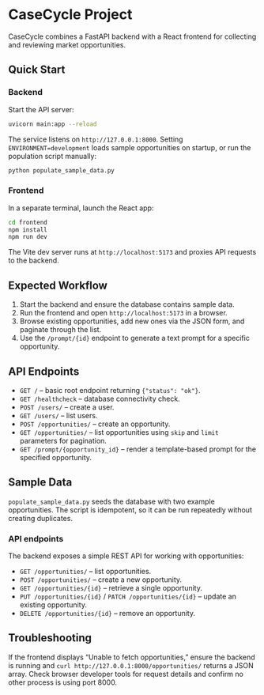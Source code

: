 # CaseCycle Project

CaseCycle combines a FastAPI backend with a React frontend for collecting and
reviewing market opportunities.

## Quick Start

### Backend

Start the API server:

```bash
uvicorn main:app --reload
```

The service listens on `http://127.0.0.1:8000`. Setting
`ENVIRONMENT=development` loads sample opportunities on startup, or run the
population script manually:

```bash
python populate_sample_data.py
```

### Frontend

In a separate terminal, launch the React app:

```bash
cd frontend
npm install
npm run dev
```

The Vite dev server runs at `http://localhost:5173` and proxies API requests to
the backend.

## Expected Workflow

1. Start the backend and ensure the database contains sample data.
2. Run the frontend and open `http://localhost:5173` in a browser.
3. Browse existing opportunities, add new ones via the JSON form, and paginate
   through the list.
4. Use the `/prompt/{id}` endpoint to generate a text prompt for a specific
   opportunity.

## API Endpoints

- `GET /` – basic root endpoint returning `{"status": "ok"}`.
- `GET /healthcheck` – database connectivity check.
- `POST /users/` – create a user.
- `GET /users/` – list users.
- `POST /opportunities/` – create an opportunity.
- `GET /opportunities/` – list opportunities using `skip` and `limit`
  parameters for pagination.
- `GET /prompt/{opportunity_id}` – render a template-based prompt for the
  specified opportunity.

## Sample Data

`populate_sample_data.py` seeds the database with two example opportunities.
The script is idempotent, so it can be run repeatedly without creating
duplicates.

### API endpoints

The backend exposes a simple REST API for working with opportunities:

- `GET /opportunities/` – list opportunities.
- `POST /opportunities/` – create a new opportunity.
- `GET /opportunities/{id}` – retrieve a single opportunity.
- `PUT /opportunities/{id}` / `PATCH /opportunities/{id}` – update an existing opportunity.
- `DELETE /opportunities/{id}` – remove an opportunity.

## Troubleshooting

If the frontend displays “Unable to fetch opportunities,” ensure the backend is
running and `curl http://127.0.0.1:8000/opportunities/` returns a JSON array.
Check browser developer tools for request details and confirm no other process
is using port 8000.

